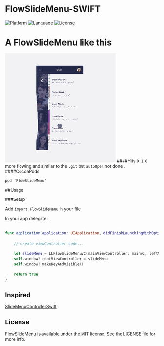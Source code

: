 # FlowSlideMenu-SWIFT

[![Platform](http://img.shields.io/badge/platform-ios-blue.svg?style=flat
)](https://developer.apple.com/iphone/index.action)
[![Language](http://img.shields.io/badge/language-swift-brightgreen.svg?style=flat
)](https://developer.apple.com/swift)
[![License](http://img.shields.io/badge/license-MIT-lightgrey.svg?style=flat
)](http://mit-license.org)

# A FlowSlideMenu like this

![Showcase](effect.gif)
####Hits
`0.1.6` more flowing and similar to the `.git` but `autoOpen` not done . 
####CocoaPods
```
pod 'FlowSlideMenu'
```

##Usage

###Setup

Add `import FlowSlideMenu` in your file

In your app delegate:

```swift

func application(application: UIApplication, didFinishLaunchingWithOptions launchOptions: [NSObject: AnyObject]?) -> Bool {

    // create viewController code...
        
    let slideMenu = LLFlowSlideMenuVC(mainViewController: mainvc, leftViewController: leftvc)
    self.window?.rootViewController = slideMenu
    self.window?.makeKeyAndVisible()    

    return true
}
```
## Inspired

[SlideMenuControllerSwift](https://github.com/dekatotoro/SlideMenuControllerSwift) 

## License

FlowSlideMenu is available under the MIT license. See the LICENSE file for more info.
